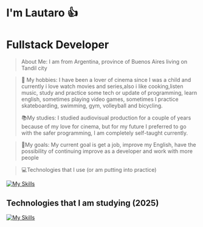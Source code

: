 
# I'm Lautaro 👍

# Fullstack Developer


> About Me: I am from Argentina, province of Buenos Aires living on Tandil city

>🤙 My hobbies: I have been a lover of cinema since I was a child and currently i love watch movies and series,also i like cooking,listen music, study and practice some tech or update of programming, learn english, sometimes playing video games, sometimes I practice skateboarding, swimming, gym, volleyball and bicycling.
>
> 📚My studies: I studied audiovisual production for a couple of years because of my love for cinema, but for my future I preferred to go with the safer programming, I am completely self-taught currently.

> 🙌My goals: My current goal is get a job, improve my English, have the possibility of continuing improve as a developer and work with more people

> 💻Technologies that I use (or am putting into practice)

[![My Skills](https://skillicons.dev/icons?i=html,css,js,tailwind,typescript,react,astro,next,figma,vite,java,spring,mysql,redux,npm,yarn,notion,powershell,bash,scss,vscode,git,netlify,linkedin,firebase,discord,codepen)](https://skillicons.dev)

## Technologies that I am studying (2025)
[![My Skills](https://skillicons.dev/icons?i=graphql,docker,angular)](https://skillicons.dev)






